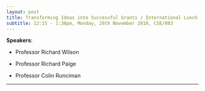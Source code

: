 ```yaml
---
layout: post
title: Transforming Ideas into Successful Grants / International Lunch
subtitle: 12:15 - 1:30pm, Monday, 29th November 2010, CSE/083
---
```


**Speakers**:

- Professor Richard Wilson

- Professor Richard Paige

- Professor Colin Runciman



___

